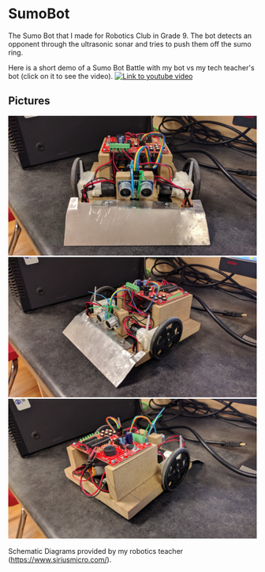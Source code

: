 # SumoBot
The Sumo Bot that I made for Robotics Club in Grade 9. The bot detects an opponent through the ultrasonic sonar and tries to push them off the sumo ring.

Here is a short demo of a Sumo Bot Battle with my bot vs my tech teacher's bot (click on it to see the video).
[![Link to youtube video](./SumoBotPics/SumoGif.gif)](https://www.youtube.com/watch?v=O3whnSKX0yQ)

## Pictures
![SumoBotAshishPic3](./SumoBotPics/SumoBotAshishPic3.jpg)
![SumoBotAshishPic1](./SumoBotPics/SumoBotAshishPic1.jpg)
![SumoBotAshishPic2](./SumoBotPics/SumoBotAshishPic2.jpg)

Schematic Diagrams provided by my robotics teacher (https://www.siriusmicro.com/).
